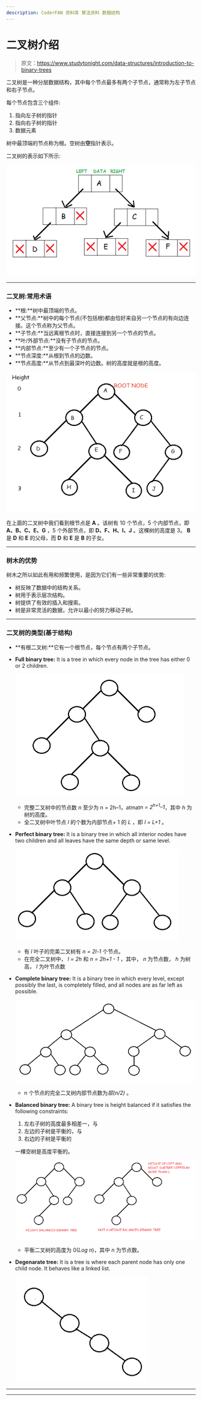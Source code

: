 ```yaml
---
description: CoderFAN 资料库 算法资料 数据结构
---
```


# 二叉树介绍

> 原文：<https://www.studytonight.com/data-structures/introduction-to-binary-trees>

二叉树是一种分层数据结构，其中每个节点最多有两个子节点，通常称为左子节点和右子节点。

每个节点包含三个组件:

1.  指向左子树的指针
2.  指向右子树的指针
3.  数据元素

树中最顶端的节点称为根。空树由**空**指针表示。

二叉树的表示如下所示:

![Binary Trees](img/e2786650a9fad2c662b724095c37af53.png)

* * *

### 二叉树:常用术语

*   **根:**树中最顶端的节点。
*   **父节点:**树中的每个节点(不包括根)都由恰好来自另一个节点的有向边连接。这个节点称为父节点。
*   **子节点:**当远离根节点时，直接连接到另一个节点的节点。
*   **叶/外部节点:**没有子节点的节点。
*   **内部节点:**至少有一个子节点的节点。
*   **节点深度:**从根到节点的边数。
*   **节点高度:**从节点到最深叶的边数。树的高度就是根的高度。

![Binary Trees](img/f72e776332c47487200934f58613babc.png)

在上面的二叉树中我们看到根节点是 **A** 。该树有 10 个节点，5 个内部节点，即 **A、B、C、E、G** ，5 个外部节点，即 **D、F、H、I、J** 。这棵树的高度是 3。 **B** 是 **D** 和 **E** 的父母，而 **D** 和 **E** 是 **B** 的子女。

* * *

### 树木的优势

树木之所以如此有用和频繁使用，是因为它们有一些非常重要的优势:

*   树反映了数据中的结构关系。
*   树用于表示层次结构。
*   树提供了有效的插入和搜索。
*   树是非常灵活的数据，允许以最小的努力移动子树。

* * *

### 二叉树的类型(基于结构)

*   **有根二叉树:**它有一个根节点，每个节点有两个子节点。
*   **Full binary tree:** It is a tree in which every node in the tree has either 0 or 2 children.

    ![Binary Trees](img/6b640053db33a50a75547d7e48260203.png)

    *   完整二叉树中的节点数 *n* 至少为 n = 2h–1，atmat*n = 2<sup>h+1</sup>–1*，其中 *h* 为树的高度。
    *   全二叉树中叶节点 *l* 的个数为内部节点+ 1 的 *L* ，即 *l = L+1* 。
*   **Perfect binary tree:** It is a binary tree in which all interior nodes have two children and all leaves have the same depth or same level.

    ![Binary Trees](img/e065f7d0d2aed42ef5a6ee388e79ec6c.png)

    *   有 *l* 叶子的完美二叉树有 *n = 2l-1* 个节点。
    *   在完全二叉树中， *l = 2h* 和 *n = 2h+1 - 1* ，其中， *n* 为节点数， *h* 为树高， *l* 为叶节点数
*   **Complete binary tree:** It is a binary tree in which every level, except possibly the last, is completely filled, and all nodes are as far left as possible.

    ![Binary Trees](img/4d927deac687612665ef2da1a8680291.png)

    *   n 个节点的完全二叉树内部节点数为*层(n/2)* 。
*   **Balanced binary tree:** A binary tree is height balanced if it satisfies the following constraints:
    1.  左右子树的高度最多相差一，与
    2.  左边的子树是平衡的，与
    3.  右边的子树是平衡的

    一棵空树是高度平衡的。

    ![Binary Trees](img/a59457550c9ad521b2b887702095b133.png)

    *   平衡二叉树的高度为 0(*Log n*)，其中 *n* 为节点数。
*   **Degenarate tree:** It is a tree is where each parent node has only one child node. It behaves like a linked list.

    ![Binary Trees](img/5db3a49b87625d168815fff6175a6c8d.png)

* * *

* * *